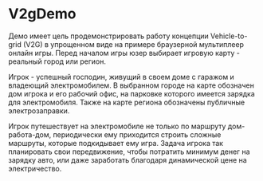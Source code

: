 # V2gDemo

Демо имеет цель продемонстрировать работу концепции Vehicle-to-grid (V2G) в упрощенном виде на примере браузерной мультиплеер онлайн игры. Перед началом игры юзер выбирает игровую карту - реальный город или регион. 

Игрок - успешный господин, живущий в своем доме с гаражом и владеющий электромобилем. В выбранном городе на карте обозначен дом игрока и его рабочий офис, на парковке которого имеется зарядка для электромобиля. Также на карте региона обозначены публичные электрозаправки. 

Игрок путешествует на электромобиле не только по маршруту дом-работа-дом, периодически ему приходится строить сложные маршруты, которые подкидывает ему игра. Задача игрока так планировать свои передвижение, чтобы потратить минимум денег на зарядку авто, или даже заработать благодаря динамической цене на электричество. 
